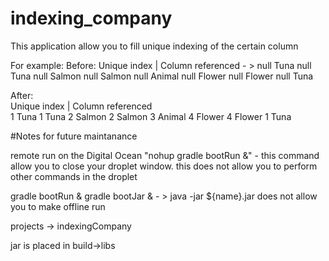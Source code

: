 # indexing_company
This application allow you to fill unique indexing of the certain column

For example:
Before:
Unique index | Column referenced    - > 
        null    Tuna
        null    Tuna
        null    Salmon
        null    Salmon
        null    Animal
        null    Flower
        null    Flower
        null    Tuna
        
After:       
Unique index | Column referenced    
        1    Tuna
        1    Tuna
        2    Salmon
        2    Salmon
        3    Animal
        4    Flower
        4    Flower
        1    Tuna

#Notes for future maintanance

remote run on the Digital Ocean 
"nohup gradle bootRun &" - this command allow you to close your droplet window. this does not allow you to perform other commands in the droplet

gradle bootRun &
gradle bootJar & - > java -jar ${name}.jar does not allow you to make offline run

projects -> indexingCompany

jar is placed in build->libs
